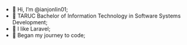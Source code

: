 - 👋 Hi, I’m @ianjonlin01;
- 📖 TARUC Bachelor of Information Technology in Software Systems Development;
- 👀 I like Laravel;
- 🌱 Began my journey to code;
